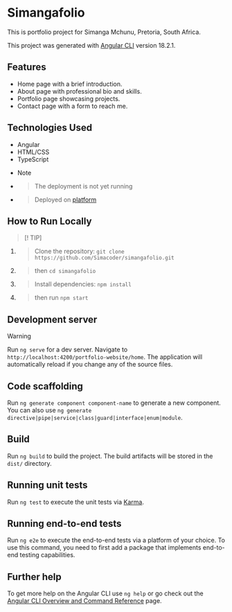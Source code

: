 # Simangafolio
This is portfolio project for Simanga Mchunu, Pretoria, South Africa.

This project was generated with [Angular CLI](https://github.com/angular/angular-cli) version 18.2.1.

## Features
- Home page with a brief introduction.
- About page with professional bio and skills.
- Portfolio page showcasing projects.
- Contact page with a form to reach me.

## Technologies Used
- Angular
- HTML/CSS
- TypeScript
- > [!NOTE]
- > The deployment is not yet running
- > Deployed on [platform](https://simangafolio.vercel.app/)

## How to Run Locally
> [! TIP]
1. > Clone the repository: `git clone https://github.com/Simacoder/simangafolio.git`
2. > then `cd simangafolio`
3. > Install dependencies: `npm install`
4. > then run `npm start`

## Development server


> [!WARNING]
> Run `ng serve` for a dev server. Navigate to `http://localhost:4200/portfolio-website/home`. The application will automatically reload if you change any of the source files.

## Code scaffolding

Run `ng generate component component-name` to generate a new component. You can also use `ng generate directive|pipe|service|class|guard|interface|enum|module`.

## Build

Run `ng build` to build the project. The build artifacts will be stored in the `dist/` directory.

## Running unit tests

Run `ng test` to execute the unit tests via [Karma](https://karma-runner.github.io).

## Running end-to-end tests

Run `ng e2e` to execute the end-to-end tests via a platform of your choice. To use this command, you need to first add a package that implements end-to-end testing capabilities.

## Further help

To get more help on the Angular CLI use `ng help` or go check out the [Angular CLI Overview and Command Reference](https://angular.dev/tools/cli) page.
